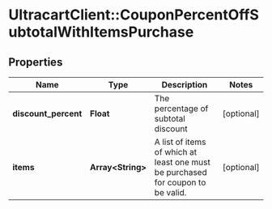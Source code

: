 # UltracartClient::CouponPercentOffSubtotalWithItemsPurchase

## Properties
Name | Type | Description | Notes
------------ | ------------- | ------------- | -------------
**discount_percent** | **Float** | The percentage of subtotal discount | [optional] 
**items** | **Array&lt;String&gt;** | A list of items of which at least one must be purchased for coupon to be valid. | [optional] 


